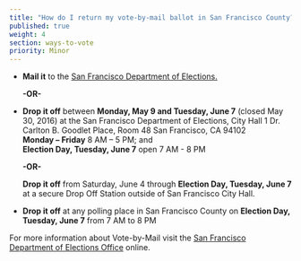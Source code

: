 ```yaml
---
title: "How do I return my vote-by-mail ballot in San Francisco County?"
published: true
weight: 4
section: ways-to-vote
priority: Minor
---
```


- **Mail it** to the [San Francisco Department of Elections.](#section-election-office-contact)  

  **-OR-**  
  
- **Drop it off** between **Monday, May 9 and Tuesday, June 7** (closed May 30, 2016) at the San Francisco Department of Elections, City Hall 1 Dr. Carlton B. Goodlet Place, Room 48 San Francisco, CA 94102  
  **Monday – Friday** 8 AM – 5 PM; and  
  **Election Day, Tuesday, June 7** open 7 AM - 8 PM  

  **-OR-**  
  
  **Drop it off** from Saturday, June 4 through **Election Day, Tuesday, June 7** at a secure Drop Off Station outside of San Francisco City Hall.  

- **Drop it off** at any polling place in San Francisco County on **Election Day, Tuesday, June 7** from 7 AM to 8 PM  

For more information about Vote-by-Mail visit the [San Francisco Department of Elections Office](http://sfgov.org/elections/vote-mail) online.  
